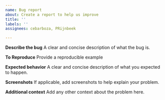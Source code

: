 ```yaml
---
name: Bug report
about: Create a report to help us improve
title: ''
labels: ''
assignees: cebarboza, PRijnbeek

---
```


**Describe the bug**
A clear and concise description of what the bug is.

**To Reproduce**
Provide a reproducible example

**Expected behavior**
A clear and concise description of what you expected to happen.

**Screenshots**
If applicable, add screenshots to help explain your problem.

**Additional context**
Add any other context about the problem here.
